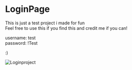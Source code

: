 # LoginPage
This is just a test project i made for fun	
Feel free to use this if you find this and credit me if you can!	

username: test	
password: !Test

:)

![Loginproject](https://user-images.githubusercontent.com/59033172/162102163-ce84218e-876e-4838-ae75-7554ef36364b.jpg)

